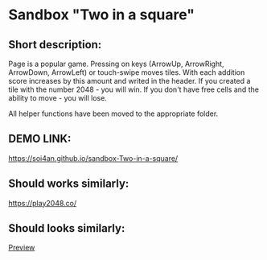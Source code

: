 # Sandbox "Two in a square"

## Short description:
Page is a popular game.
Pressing on keys (ArrowUp, ArrowRight, ArrowDown, ArrowLeft) or touch-swipe moves tiles.
With each addition score increases by this amount and writed in the header.
If you created a tile with the number 2048 - you will win.
If you don't have free cells and the ability to move - you will lose.

All helper functions have been moved to the appropriate folder.

## DEMO LINK:
https://soi4an.github.io/sandbox-Two-in-a-square/

## Should works similarly:
https://play2048.co/

## Should looks similarly:
[Preview](./src/images/reference.png)
